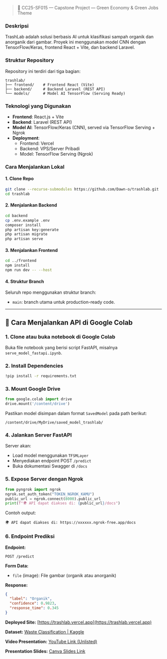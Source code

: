 > 🌿 CC25-SF015 — Capstone Project — Green Economy & Green Jobs Theme

### Deskripsi
TrashLab adalah solusi berbasis AI untuk klasifikasi sampah organik dan anorganik dari gambar. Proyek ini menggunakan model CNN dengan TensorFlow/Keras, frontend React + Vite, dan backend Laravel.

### Struktur Repository
Repository ini terdiri dari tiga bagian:

```
trashlab/
├── frontend/    # Frontend React (Vite)
├── backend/     # Backend Laravel (REST API)
└── models/      # Model AI TensorFlow (Serving Ready)
```

### Teknologi yang Digunakan
- **Frontend**: React.js + Vite
- **Backend**: Laravel (REST API)
- **Model AI**: TensorFlow/Keras (CNN), served via TensorFlow Serving + Ngrok
- **Deployment**:
  - Frontend: Vercel
  - Backend: VPS/Server Pribadi
  - Model: TensorFlow Serving (Ngrok)

### Cara Menjalankan Lokal
#### 1. Clone Repo
```bash
git clone --recurse-submodules https://github.com/Dawn-o/trashlab.git
cd trashlab
```

#### 2. Menjalankan Backend
```bash
cd backend
cp .env.example .env
composer install
php artisan key:generate
php artisan migrate
php artisan serve
```

#### 3. Menjalankan Frontend
```bash
cd ../frontend
npm install
npm run dev -- --host
```

#### 4. Struktur Branch
Seluruh repo menggunakan struktur branch:
- `main`: branch utama untuk production-ready code.

---

## 🚀 Cara Menjalankan API di Google Colab

### 1. Clone atau buka notebook di Google Colab

Buka file notebook yang berisi script FastAPI, misalnya `serve_model_fastapi.ipynb`.

### 2. Install Dependencies

```bash
!pip install -r requirements.txt
```

### 3. Mount Google Drive

```python
from google.colab import drive
drive.mount('/content/drive')
```

Pastikan model disimpan dalam format `SavedModel` pada path berikut:

```
/content/drive/MyDrive/saved_model_trashlab/
```

### 4. Jalankan Server FastAPI

Server akan:
- Load model menggunakan `TFSMLayer`
- Menyediakan endpoint POST `/predict`
- Buka dokumentasi Swagger di `/docs`

### 5. Expose Server dengan Ngrok

```python
from pyngrok import ngrok
ngrok.set_auth_token("TOKEN_NGROK_KAMU")
public_url = ngrok.connect(8000).public_url
print(f"🌍 API dapat diakses di: {public_url}/docs")
```

Contoh output:
```
🌍 API dapat diakses di: https://xxxxxx.ngrok-free.app/docs
```

### 6. Endpoint Prediksi

**Endpoint:**
```
POST /predict
```

**Form Data:**
- `file` (image): File gambar (organik atau anorganik)

**Response:**
```json
{
  "label": "Organik",
  "confidence": 0.9823,
  "response_time": 0.345
}
```

**Deployed Site:** [https://trashlab.vercel.app](https://trashlab.vercel.app)

**Dataset:** [Waste Classification | Kaggle](https://www.kaggle.com/datasets/techsash/waste-classification-data)

**Video Presentation:** [YouTube Link (Unlisted)](https://linknanti)

**Presentation Slides:** [Canva Slides Link](https://link)

